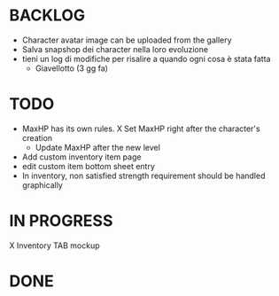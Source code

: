 # BACKLOG
- Character avatar image can be uploaded from the gallery
- Salva snapshop dei character nella loro evoluzione
- tieni un log di modifiche per risalire a quando ogni cosa è stata fatta
  - Giavellotto (3 gg fa)

# TODO
- MaxHP has its own rules.
  X Set MaxHP right after the character's creation
  - Update MaxHP after the new level
- Add custom inventory item page
- edit custom item bottom sheet entry
- In inventory, non satisfied strength requirement should be handled graphically

# IN PROGRESS
X Inventory TAB mockup

# DONE